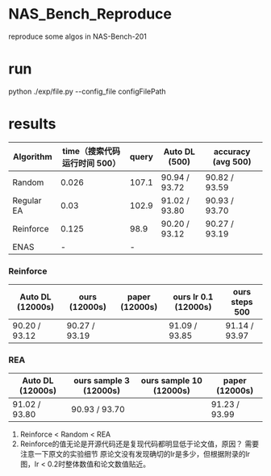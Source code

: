 # NAS_Bench_Reproduce
reproduce some algos in NAS-Bench-201

# run
python ./exp/file.py --config_file configFilePath

# results
| Algorithm      | time（搜索代码运行时间 500） | query | Auto DL (500) | accuracy (avg 500) |
| ----------- | ----------- | ----------- | ----------- | ----------- |
| Random      |  0.026  | 107.1 | 90.94 / 93.72 | 90.82 / 93.59 |
| Regular EA   |  0.03   | 102.9 | 91.02 / 93.80 | 90.93 / 93.70 |
| Reinforce |  0.125  | 98.9 | 90.20 / 93.12 | 90.27 / 93.19 |
| ENAS | - | - |

### Reinforce
| Auto DL (12000s)|  ours (12000s) | paper (12000s) | ours lr 0.1 (12000s) | ours steps 500 |
| ----------- | ----------- | ----------- | ----------- | ----------- |
| 90.20 / 93.12  |  90.27 / 93.19  |  | 91.09 / 93.85 | 91.14 / 93.97 | 90.45 / 93.35 |

### REA
| Auto DL (12000s)|  ours sample 3 (12000s) | ours sample 10 (12000s) | paper (12000s) |
| ----------- | ----------- | ----------- | ----------- |
| 91.02 / 93.80  |  90.93 / 93.70  |  | 91.23 / 93.99 | 91.19 / 93.92 |

1. Reinforce < Random < REA
2. Reinforce的值无论是开源代码还是复现代码都明显低于论文值，原因？ 需要注意一下原文的实验细节
   原论文没有发现确切的lr是多少，但根据附录的lr图，lr < 0.2时整体数值和论文数值贴近。
